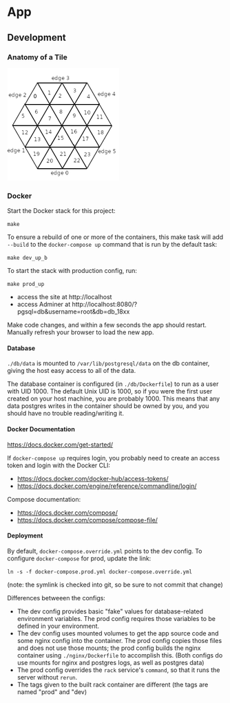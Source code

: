 # App

## Development

### Anatomy of a Tile

![Anatomy of a Tile](/public/images/tile_anatomy.png?raw=true "Anatomy of a Tile")

### Docker

Start the Docker stack for this project:

```
make
```

To ensure a rebuild of one or more of the containers, this make task will add
`--build` to the `docker-compose up` command that is run by the default task:

```
make dev_up_b
```

To start the stack with production config, run:

```
make prod_up
```

* access the site at http://localhost
* access Adminer at http://localhost:8080/?pgsql=db&username=root&db=db_18xx

Make code changes, and within a few seconds the app should restart. Manually
refresh your browser to load the new app.

#### Database

`./db/data` is mounted to `/var/lib/postgresql/data` on the db container, giving
the host easy access to all of the data.

The database container is configured (in `./db/Dockerfile`) to run as a user
with UID 1000. The default Unix UID is 1000, so if you were the first user
created on your host machine, you are probably 1000. This means that any data
postgres writes in the container should be owned by you, and you should have no
trouble reading/writing it.

#### Docker Documentation

https://docs.docker.com/get-started/

If `docker-compose up` requires login, you probably need to create an access
token and login with the Docker CLI:

* https://docs.docker.com/docker-hub/access-tokens/
* https://docs.docker.com/engine/reference/commandline/login/

Compose documentation:

* https://docs.docker.com/compose/
* https://docs.docker.com/compose/compose-file/

#### Deployment

By default, `docker-compose.override.yml` points to the dev config. To configure `docker-compose` for prod, update the link:

```
ln -s -f docker-compose.prod.yml docker-compose.override.yml
```

(note: the symlink is checked into git, so be sure to not commit that change)

Differences betweeen the configs:

* The dev config provides basic "fake" values for database-related environment
  variables. The prod config requires those variables to be defined in your
  environment.
* The dev config uses mounted volumes to get the app source code and some nginx
  config into the container. The prod config copies those files and does not use
  those mounts; the prod config builds the nginx container using
  `./nginx/Dockerfile` to accomplish this. (Both configs do use mounts for nginx
  and postgres logs, as well as postgres data)
* The prod config overrides the `rack` service's `command`, so that it runs the
  server without `rerun`.
* The tags given to the built rack container are different (the tags are named
  "prod" and "dev)

